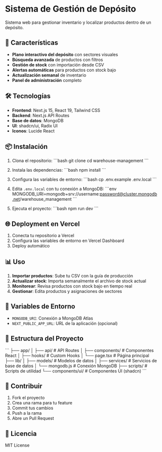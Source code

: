 # Sistema de Gestión de Depósito

Sistema web para gestionar inventario y localizar productos dentro de un depósito.

## 🚀 Características

- **Plano interactivo del depósito** con sectores visuales
- **Búsqueda avanzada** de productos con filtros
- **Gestión de stock** con importación desde CSV
- **Alertas automáticas** para productos con stock bajo
- **Actualización semanal** de inventario
- **Panel de administración** completo

## 🛠️ Tecnologías

- **Frontend**: Next.js 15, React 19, Tailwind CSS
- **Backend**: Next.js API Routes
- **Base de datos**: MongoDB
- **UI**: shadcn/ui, Radix UI
- **Iconos**: Lucide React

## 📦 Instalación

1. Clona el repositorio:
\`\`\`bash
git clone <tu-repositorio>
cd warehouse-management
\`\`\`

2. Instala las dependencias:
\`\`\`bash
npm install
\`\`\`

3. Configura las variables de entorno:
\`\`\`bash
cp .env.example .env.local
\`\`\`

4. Edita `.env.local` con tu conexión a MongoDB:
\`\`\`env
MONGODB_URI=mongodb+srv://username:password@cluster.mongodb.net/warehouse_management
\`\`\`

5. Ejecuta el proyecto:
\`\`\`bash
npm run dev
\`\`\`

## 🌐 Deployment en Vercel

1. Conecta tu repositorio a Vercel
2. Configura las variables de entorno en Vercel Dashboard
3. Deploy automático

## 📊 Uso

1. **Importar productos**: Sube tu CSV con la guía de producción
2. **Actualizar stock**: Importa semanalmente el archivo de stock actual
3. **Monitorear**: Revisa productos con stock bajo en tiempo real
4. **Gestionar**: Edita productos y asignaciones de sectores

## 🔧 Variables de Entorno

- `MONGODB_URI`: Conexión a MongoDB Atlas
- `NEXT_PUBLIC_APP_URL`: URL de la aplicación (opcional)

## 📁 Estructura del Proyecto

\`\`\`
├── app/
│   ├── api/                 # API Routes
│   ├── components/          # Componentes React
│   ├── hooks/              # Custom Hooks
│   └── page.tsx            # Página principal
├── lib/
│   ├── models/             # Modelos de datos
│   ├── services/           # Servicios de base de datos
│   └── mongodb.js          # Conexión MongoDB
├── scripts/                # Scripts de utilidad
└── components/ui/          # Componentes UI (shadcn)
\`\`\`

## 🤝 Contribuir

1. Fork el proyecto
2. Crea una rama para tu feature
3. Commit tus cambios
4. Push a la rama
5. Abre un Pull Request

## 📄 Licencia

MIT License
